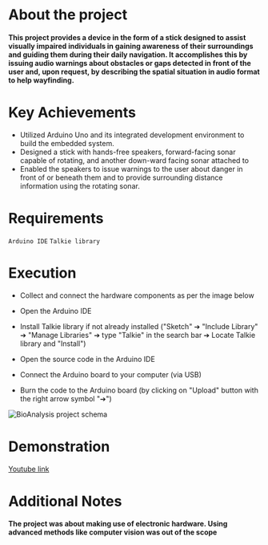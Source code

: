 # About the project
#### This project provides a device in the form of a stick designed to assist visually impaired individuals in gaining awareness of their surroundings and guiding them during their daily navigation. It accomplishes this by issuing audio warnings about obstacles or gaps detected in front of the user and, upon request, by describing the spatial situation in audio format to help wayfinding.

# Key Achievements
* Utilized Arduino Uno and its integrated development environment to build the embedded system.
* Designed a stick with hands-free speakers, forward-facing sonar capable of rotating, and another down-ward facing sonar attached to
* Enabled the speakers to issue warnings to the user about danger in front of or beneath them and to provide surrounding distance information using the rotating sonar.

# Requirements
 `Arduino IDE`
 `Talkie library`

# Execution
* Collect and connect the hardware components as per the image below

* Open the Arduino IDE

* Install Talkie library if not already installed ("Sketch" ➔ "Include Library" ➔ "Manage Libraries" ➔ type "Talkie" in the search bar ➔ Locate Talkie library and "Install")

* Open the source code in the Arduino IDE

* Connect the Arduino board to your computer (via USB)

* Burn the code to the Arduino board (by clicking on "Upload" button with the right arrow symbol "➔")
  
![BioAnalysis project schema](https://github.com/GalaluddinOwais/Blind-Guidance-Stick-/assets/111979327/d2111e5d-5537-45f3-a997-8f28f861207d)


# Demonstration

[Youtube link](https://www.youtube.com/watch?v=BvNhP8tvkyU)


# Additional Notes
#### The project was about making use of electronic hardware. Using advanced methods like computer vision was out of the scope
